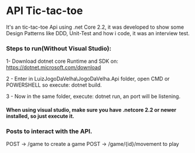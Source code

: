# API Tic-tac-toe
  It's an tic-tac-toe Api using .net Core 2.2, it was developed to show some Design Patterns like DDD, Unit-Test and how i code, it was an interview test.

### Steps to run(Without Visual Studio):

1- Download dotnet core Runtime and SDK on:
https://dotnet.microsoft.com/download

2 - Enter in LuizJogoDaVelha\JogoDaVelha.Api folder, open CMD or POWERSHELL so execute: dotnet build.

3 - Now in the same folder, execute: dotnet run, an port will be listening.

#### When using visual studio, make sure you have .netcore 2.2 or newer installed, so just execute it.

### Posts to interact with the API.
POST -> /game to create a game
POST -> /game/{id}/movement to play

